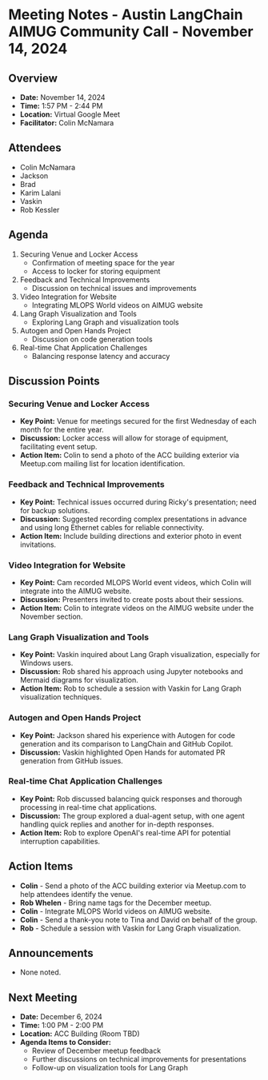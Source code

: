 # Meeting Notes - Austin LangChain AIMUG Community Call - November 14, 2024

## Overview
* **Date:** November 14, 2024
* **Time:** 1:57 PM - 2:44 PM
* **Location:** Virtual Google Meet
* **Facilitator:** Colin McNamara

## Attendees
* Colin McNamara
* Jackson
* Brad
* Karim Lalani
* Vaskin
* Rob Kessler

## Agenda
1. Securing Venue and Locker Access
    * Confirmation of meeting space for the year
    * Access to locker for storing equipment
2. Feedback and Technical Improvements
    * Discussion on technical issues and improvements
3. Video Integration for Website
    * Integrating MLOPS World videos on AIMUG website
4. Lang Graph Visualization and Tools
    * Exploring Lang Graph and visualization tools
5. Autogen and Open Hands Project
    * Discussion on code generation tools
6. Real-time Chat Application Challenges
    * Balancing response latency and accuracy

## Discussion Points

### Securing Venue and Locker Access
* **Key Point:** Venue for meetings secured for the first Wednesday of each month for the entire year.
* **Discussion:** Locker access will allow for storage of equipment, facilitating event setup.
* **Action Item:** Colin to send a photo of the ACC building exterior via Meetup.com mailing list for location identification.

### Feedback and Technical Improvements
* **Key Point:** Technical issues occurred during Ricky's presentation; need for backup solutions.
* **Discussion:** Suggested recording complex presentations in advance and using long Ethernet cables for reliable connectivity.
* **Action Item:** Include building directions and exterior photo in event invitations.

### Video Integration for Website
* **Key Point:** Cam recorded MLOPS World event videos, which Colin will integrate into the AIMUG website.
* **Discussion:** Presenters invited to create posts about their sessions.
* **Action Item:** Colin to integrate videos on the AIMUG website under the November section.

### Lang Graph Visualization and Tools
* **Key Point:** Vaskin inquired about Lang Graph visualization, especially for Windows users.
* **Discussion:** Rob shared his approach using Jupyter notebooks and Mermaid diagrams for visualization.
* **Action Item:** Rob to schedule a session with Vaskin for Lang Graph visualization techniques.

### Autogen and Open Hands Project
* **Key Point:** Jackson shared his experience with Autogen for code generation and its comparison to LangChain and GitHub Copilot.
* **Discussion:** Vaskin highlighted Open Hands for automated PR generation from GitHub issues.

### Real-time Chat Application Challenges
* **Key Point:** Rob discussed balancing quick responses and thorough processing in real-time chat applications.
* **Discussion:** The group explored a dual-agent setup, with one agent handling quick replies and another for in-depth responses.
* **Action Item:** Rob to explore OpenAI's real-time API for potential interruption capabilities.

## Action Items
* **Colin** - Send a photo of the ACC building exterior via Meetup.com to help attendees identify the venue.
* **Rob Whelen** - Bring name tags for the December meetup.
* **Colin** - Integrate MLOPS World videos on AIMUG website.
* **Colin** - Send a thank-you note to Tina and David on behalf of the group.
* **Rob** - Schedule a session with Vaskin for Lang Graph visualization.

## Announcements
* None noted.

## Next Meeting
* **Date:** December 6, 2024
* **Time:** 1:00 PM - 2:00 PM
* **Location:** ACC Building (Room TBD)
* **Agenda Items to Consider:** 
    * Review of December meetup feedback
    * Further discussions on technical improvements for presentations
    * Follow-up on visualization tools for Lang Graph